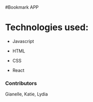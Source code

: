 #Bookmark APP

<h1>Technologies used:</h1>

- Javascript

- HTML

- CSS

- React


<h3>Contributors</h3>

Gianelle, Katie, Lydia


